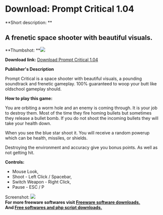# Download: Prompt Critical 1.04

**Short description: **

## A frenetic space shooter with beautiful visuals.

  
**Thumbshot: **![](http://www.freewarefiles.com/screenshot/promptcritical_md.jpg)   
  
**Download link:** [Download Prompt Critical 1.04](http://freesoftwares.boysofts.com/Prompt-Critical_program_45483.html)  
  

**Publisher's Description**  
  

Prompt Critical is a space shooter with beautiful visuals, a pounding
soundtrack and frenetic gameplay. 100% guaranteed to woop your butt like
oldschool gameplay should.

**How to play this game:**

You are orbiting a worm hole and an enemy is coming through. It is your job to
destroy them. Most of the time they fire homing bullets but sometimes they
release a bullet bomb. If you do not shoot the incoming bullets they will take
your health down.

When you see the blue star shoot it. You will receive a random powerup which
can be health, missiles, or shields.

Destroying the environment and accuracy give you bonus points. As well as not
getting hit.

**Controls:**

  * Mouse Look, 
  * Shoot - Left Click / Spacebar, 
  * Switch Weapon - Right Click, 
  * Pause - ESC / P 

  
  
Screenshot: ![](http://www.freewarefiles.com/screenshot/promptcritical.jpg)  
**For more freeware softwares visit [Freeware software downloads.](http://freesoftwares.boysofts.com/)**   
**And [Free softwares and php script downloads.](http://www.boysofts.com/)**

